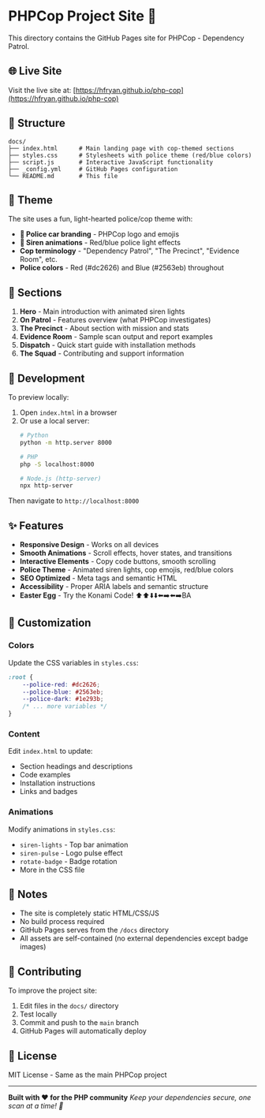 # PHPCop Project Site 🚓

This directory contains the GitHub Pages site for PHPCop - Dependency Patrol.

## 🌐 Live Site

Visit the live site at: [https://hfryan.github.io/php-cop](https://hfryan.github.io/php-cop)

## 📁 Structure

```
docs/
├── index.html      # Main landing page with cop-themed sections
├── styles.css      # Stylesheets with police theme (red/blue colors)
├── script.js       # Interactive JavaScript functionality
├── _config.yml     # GitHub Pages configuration
└── README.md       # This file
```

## 🎨 Theme

The site uses a fun, light-hearted police/cop theme with:

- **🚓 Police car branding** - PHPCop logo and emojis
- **🚨 Siren animations** - Red/blue police light effects
- **Cop terminology** - "Dependency Patrol", "The Precinct", "Evidence Room", etc.
- **Police colors** - Red (#dc2626) and Blue (#2563eb) throughout

## 🎯 Sections

1. **Hero** - Main introduction with animated siren lights
2. **On Patrol** - Features overview (what PHPCop investigates)
3. **The Precinct** - About section with mission and stats
4. **Evidence Room** - Sample scan output and report examples
5. **Dispatch** - Quick start guide with installation methods
6. **The Squad** - Contributing and support information

## 🚀 Development

To preview locally:

1. Open `index.html` in a browser
2. Or use a local server:
   ```bash
   # Python
   python -m http.server 8000

   # PHP
   php -S localhost:8000

   # Node.js (http-server)
   npx http-server
   ```

Then navigate to `http://localhost:8000`

## ✨ Features

- **Responsive Design** - Works on all devices
- **Smooth Animations** - Scroll effects, hover states, and transitions
- **Interactive Elements** - Copy code buttons, smooth scrolling
- **Police Theme** - Animated siren lights, cop emojis, red/blue colors
- **SEO Optimized** - Meta tags and semantic HTML
- **Accessibility** - Proper ARIA labels and semantic structure
- **Easter Egg** - Try the Konami Code! ⬆️⬆️⬇️⬇️⬅️➡️⬅️➡️BA

## 🔧 Customization

### Colors

Update the CSS variables in `styles.css`:

```css
:root {
    --police-red: #dc2626;
    --police-blue: #2563eb;
    --police-dark: #1e293b;
    /* ... more variables */
}
```

### Content

Edit `index.html` to update:
- Section headings and descriptions
- Code examples
- Installation instructions
- Links and badges

### Animations

Modify animations in `styles.css`:
- `siren-lights` - Top bar animation
- `siren-pulse` - Logo pulse effect
- `rotate-badge` - Badge rotation
- More in the CSS file

## 📝 Notes

- The site is completely static HTML/CSS/JS
- No build process required
- GitHub Pages serves from the `/docs` directory
- All assets are self-contained (no external dependencies except badge images)

## 🤝 Contributing

To improve the project site:

1. Edit files in the `docs/` directory
2. Test locally
3. Commit and push to the `main` branch
4. GitHub Pages will automatically deploy

## 📄 License

MIT License - Same as the main PHPCop project

---

**Built with ❤️ for the PHP community**
*Keep your dependencies secure, one scan at a time! 🚓*
